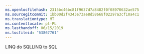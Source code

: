 ```yaml
---
ms.openlocfilehash: 2315bc46bc81f9637d7a8482f0f08970632ae575
ms.sourcegitcommit: 1bb00d2f4343e73ae8d58668f02297a3cf10a4c1
ms.translationtype: MT
ms.contentlocale: pl-PL
ms.lasthandoff: 06/15/2019
ms.locfileid: "63867761"
---
```

<span data-ttu-id="27abb-101">LINQ do SQL</span><span class="sxs-lookup"><span data-stu-id="27abb-101">LINQ to SQL</span></span>